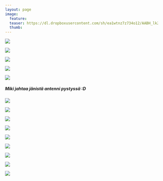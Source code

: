 ```yaml
---
layout: page
image:
  feature:
  teaser: https://dl.dropboxusercontent.com/sh/ea1wtnz7z734o12/AABH_lk2ngVyGWyQYuBLHcuta/mikin-kuvat/2/DS27976-245px.jpg
  thumb:
---
```


[![](https://dl.dropboxusercontent.com/sh/ea1wtnz7z734o12/AACa8g0Ldssur87BdKPP5NfUa/mikin-kuvat/2/DS28151-800px.jpg)](https://dl.dropboxusercontent.com/sh/ea1wtnz7z734o12/AAD3EqYylTGF3ABqEzOd38Qka/mikin-kuvat/2/DS28151.jpg)

[![](https://dl.dropboxusercontent.com/sh/ea1wtnz7z734o12/AACiCmLF3XA1DjZKy5NkPpTka/mikin-kuvat/2/DS28155-800px.jpg)](https://dl.dropboxusercontent.com/sh/ea1wtnz7z734o12/AABDYpHqeZbMq0PmoyV9Jd7Za/mikin-kuvat/2/DS28155.jpg)

[![](https://dl.dropboxusercontent.com/sh/ea1wtnz7z734o12/AABsKmtbc_FtZO6L7cWL03yDa/mikin-kuvat/2/DS28179-800px.jpg)](https://dl.dropboxusercontent.com/sh/ea1wtnz7z734o12/AAAnNONgabY_5SKLknj2T0Lwa/mikin-kuvat/2/DS28179.jpg)

[![](https://dl.dropboxusercontent.com/sh/ea1wtnz7z734o12/AABqXwcCPM6QA34_bpYaPU2Ia/mikin-kuvat/2/DS28191-800px.jpg)](https://dl.dropboxusercontent.com/sh/ea1wtnz7z734o12/AACYzAz7HJM1aPLouSo5Hz5oa/mikin-kuvat/2/DS28191.jpg)

[![](https://dl.dropboxusercontent.com/sh/ea1wtnz7z734o12/AAAA-24jS8ly-5az6Vrcr7JIa/mikin-kuvat/2/DS28192-800px.jpg)](https://dl.dropboxusercontent.com/sh/ea1wtnz7z734o12/AACjaHqeX--CdCR6bSDW0-lda/mikin-kuvat/2/DS28192.jpg)

##### Miki jahtaa jänistä antenni pystyssä :D

[![](https://dl.dropboxusercontent.com/sh/ea1wtnz7z734o12/AABiM2XUANVg1PqkOKtwqBO5a/mikin-kuvat/2/DS28001-800px.jpg)](https://dl.dropboxusercontent.com/sh/ea1wtnz7z734o12/AABIQCQKZo03vUwCFcuRJlbta/mikin-kuvat/2/DS28001.jpg)

[![](https://dl.dropboxusercontent.com/sh/ea1wtnz7z734o12/AACx9K_DHZOkvnDfWNW3L1DUa/mikin-kuvat/2/DS27996-800px.jpg)](https://dl.dropboxusercontent.com/sh/ea1wtnz7z734o12/AAD1-r-AhL3rYLoOWRcZ8vH9a/mikin-kuvat/2/DS27996.jpg)

[![](https://dl.dropboxusercontent.com/sh/ea1wtnz7z734o12/AAC6SiFlXk3zaif10_1zCB_-a/mikin-kuvat/2/DS27955-800px.jpg)](https://dl.dropboxusercontent.com/sh/ea1wtnz7z734o12/AADREf67e8Pu6jB5x1oNELnPa/mikin-kuvat/2/DS27955.jpg)

[![](https://dl.dropboxusercontent.com/sh/ea1wtnz7z734o12/AAAbq8Kg_Gw1Oh-SyIVnNytha/mikin-kuvat/2/DS27956-800px.jpg)](https://dl.dropboxusercontent.com/sh/ea1wtnz7z734o12/AAA1K6AtcAZXuUH6DoTTJ2Ipa/mikin-kuvat/2/DS27956.jpg)

[![](https://dl.dropboxusercontent.com/sh/ea1wtnz7z734o12/AABDMk-AkGYf8DBsHEA8gHS9a/mikin-kuvat/2/DS27958-800px.jpg)](https://dl.dropboxusercontent.com/sh/ea1wtnz7z734o12/AAAvieEfFa6676i2d_Avfn7qa/mikin-kuvat/2/DS27958.jpg)

[![](https://dl.dropboxusercontent.com/sh/ea1wtnz7z734o12/AAAlvO6ymP0sQ7ieII2h8cNCa/mikin-kuvat/2/DS27959-800px.jpg)](https://dl.dropboxusercontent.com/sh/ea1wtnz7z734o12/AAD1MwVGwMu9kC0WcBXZIKKna/mikin-kuvat/2/DS27959.jpg)

[![](https://dl.dropboxusercontent.com/sh/ea1wtnz7z734o12/AAAQGOMqQ87KqXDgbpFn9dJRa/mikin-kuvat/2/DS27964-800px.jpg)](https://dl.dropboxusercontent.com/sh/ea1wtnz7z734o12/AADzsCwM7ijjyFOXwS3-r69Wa/mikin-kuvat/2/DS27964.jpg)

[![](https://dl.dropboxusercontent.com/sh/ea1wtnz7z734o12/AAAaDOGQkRX5tfzaI7Zg75uxa/mikin-kuvat/2/DS27976-800px.jpg)](https://dl.dropboxusercontent.com/sh/ea1wtnz7z734o12/AADCNtwy-oLoBG4g5sOpPPK_a/mikin-kuvat/2/DS27976.jpg)

[![](https://dl.dropboxusercontent.com/sh/ea1wtnz7z734o12/AABfiwMO6iE9k0wh-Mty7jsra/mikin-kuvat/2/DS27980-800px.jpg)](https://dl.dropboxusercontent.com/sh/ea1wtnz7z734o12/AACyR8AKaR1W2NEZA555GNnCa/mikin-kuvat/2/DS27980.jpg)